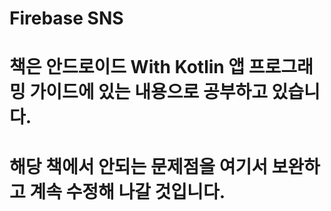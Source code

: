 # Firebase SNS
# 책은 안드로이드 With Kotlin 앱 프로그래밍 가이드에 있는 내용으로 공부하고 있습니다.
# 해당 책에서 안되는 문제점을 여기서 보완하고 계속 수정해 나갈 것입니다.
